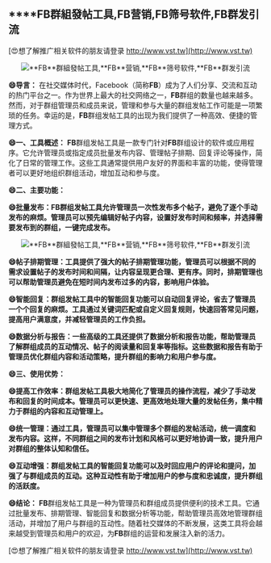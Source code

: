 ## ****FB**群組發帖工具,**FB**营销,**FB**筛号软件,**FB**群发引流**

[😍想了解推广相关软件的朋友请登录 http://www.vst.tw](http://www.vst.tw)

 <center><img src="https://vst.tw/MP4/tuiguang/png/5.png" alt="**FB**群組發帖工具,**FB**营销,**FB**筛号软件,**FB**群发引流"></center>

**😄导言：**
在社交媒体时代，Facebook（简称**FB**）成为了人们分享、交流和互动的热门平台之一。作为世界上最大的社交网络之一，**FB**群组的数量也越来越多。然而，对于群组管理员和成员来说，管理和参与大量的群组发帖工作可能是一项繁琐的任务。幸运的是，**FB**群组发帖工具的出现为我们提供了一种高效、便捷的管理方式。

**😄一、工具概述：**
**FB**群组发帖工具是一款专门针对**FB**群组设计的软件或应用程序。它允许管理员或指定成员批量发布内容、管理帖子排期、回复评论等操作，简化了日常的管理工作。这些工具通常提供用户友好的界面和丰富的功能，使得管理者可以更好地组织群组活动，增加互动和参与度。

**😄二、主要功能：**

**😄批量发布：**FB**群组发帖工具允许管理员一次性发布多个帖子，避免了逐个手动发布的麻烦。管理员可以预先编辑好帖子内容，设置好发布时间和频率，并选择需要发布到的群组，一键完成发布。**

 <center><img src="https://vst.tw/MP4/tuiguang/png/1.png" alt="**FB**群組發帖工具,**FB**营销,**FB**筛号软件,**FB**群发引流"></center>

**😄帖子排期管理：工具提供了强大的帖子排期管理功能，管理员可以根据不同的需求设置帖子的发布时间和间隔，让内容呈现更合理、更有序。同时，排期管理也可以帮助管理员避免在短时间内发布过多的内容，影响用户体验。**

**😄智能回复：群组发帖工具中的智能回复功能可以自动回复评论，省去了管理员一个个回复的麻烦。工具通过关键词匹配或自定义回复规则，快速回答常见问题，提高用户满意度，并减轻管理员的工作负担。**

**😄数据分析与报告：一些高级的工具还提供了数据分析和报告功能，帮助管理员了解群组成员的互动情况、帖子的阅读量和回复率等指标。这些数据和报告有助于管理员优化群组内容和活动策略，提升群组的影响力和用户参与度。**

**😄三、使用优势：**

**😄提高工作效率：群组发帖工具极大地简化了管理员的操作流程，减少了手动发布和回复的时间成本。管理员可以更快速、更高效地处理大量的发帖任务，集中精力于群组的内容和互动管理上。**

**😄统一管理：通过工具，管理员可以集中管理多个群组的发帖活动，统一调度和发布内容。这样，不同群组之间的发布计划和风格可以更好地协调一致，提升用户对群组的整体认知和信任。**

**😄互动增强：群组发帖工具的智能回复功能可以及时回应用户的评论和提问，加强了与群组成员的互动。这种互动性有助于增加用户的参与度和忠诚度，提升群组的活跃度。**

**😄结论：**
**FB**群组发帖工具是一种为管理员和群组成员提供便利的技术工具。它通过批量发布、排期管理、智能回复和数据分析等功能，帮助管理员高效地管理群组活动，并增加了用户与群组的互动性。随着社交媒体的不断发展，这类工具将会越来越受到管理员和用户的欢迎，为**FB**群组的运营和发展注入新的活力。

[😍想了解推广相关软件的朋友请登录 http://www.vst.tw](http://www.vst.tw)



